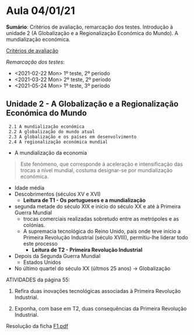 # Aula 04/01/21
__Sumário__: 
Critérios de avaliação, remarcação dos testes. Introdução à unidade 2 (A Globalização e a Regionalização Económica do Mundo). A mundialização económica.

[Critérios de avaliação](http://escolasmichelgiacometti.net/index.php/alunos/1110-criterios-de-avaliacao-para-planos-curriculares-desenvolvidos-ao-abrigo-do-decreto-lei-n-55-2018.html)

_Remarcação dos testes_:
-   <2021-02-22 Mon> 1º teste, 2º período
-   <2021-03-22 Mon> 2º teste, 2º período
-   <2021-05-24 Mon> 1º teste, 3º período




## Unidade 2 - A Globalização e a Regionalização Económica do Mundo
     2.1 A mundialização económica
     2.2 A globalização do mundo atual
     2.3 A globalização e os países em desenvolvimento
     2.4 A regionalização económica mundial
	 
	 
- A mundialização da economia 
> Este fenómeno, que corresponde à aceleração e intensificação das trocas a nível mundial, costuma designar-se por mundialização económica.

  - Idade média
  - Descobrimentos (séculos XV e XVI)
    - **Leitura de T1 - Os portugueses e a mundialização**
  - segunda metade do século XIX e início do século XX e até à Primeira Guerra Mundial
    + trocas comerciais realizadas sobretudo entre as metrópoles e as colónias.
    +  A supremacia tecnológica do Reino Unido, país onde teve início a Primeira Revolução Industrial (século XVIII), permitiu-lhe liderar todo este processo
       - **Leitura de T2 - Primeira Revolução Industrial**
  - Depois da Segunda Guerra Mundial
    + Estados Unidos
  - No último quartel do século XX (últmos 25 anos)	-> Globalização

ATIVIDADES da página 55:
1. Refira duas inovações tecnológicas associadas à Primeira Revolução Industrial.
<!-- Referir, por exemplo, a aplicação da máquina a vapor ao caminho de ferro e aos barcos. -->
 
2. Exponha, com base em T2, duas consequências da Primeira Revolução Industrial.
<!-- A máquina a vapor permitiu, por exemplo, produzir em maior quantidade, reduziros   custos   de   produção   e,   consequentemente, baixar os preços dos bens, o que ostorna mais acessíveis a toda a população. -->


Resolução da ficha [F1.pdf](https://github.com/miguelpalhoto/12F_Econ_C/blob/main/Fichas/F1.pdf)
